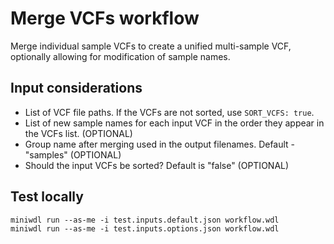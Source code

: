 # Merge VCFs workflow
Merge individual sample VCFs to create a unified multi-sample VCF, optionally allowing for modification of sample names.

## Input considerations
* List of VCF file paths. If the VCFs are not sorted, use `SORT_VCFS: true`.
* List of new sample names for each input VCF in the order they appear in the VCFs list. (OPTIONAL)
* Group name after merging used in the output filenames. Default - "samples" (OPTIONAL)
* Should the input VCFs be sorted? Default is "false" (OPTIONAL)

## Test locally
```
miniwdl run --as-me -i test.inputs.default.json workflow.wdl
miniwdl run --as-me -i test.inputs.options.json workflow.wdl
```
